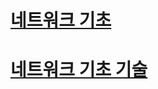 # [네트워크 기초](NetworkBasic.md)
# [네트워크 기초 기술](https://github.com/CharmStrange/Study/blob/%EC%BB%B4%ED%93%A8%ED%84%B0_%EA%B3%BC%ED%95%99/CS/Network/NetworkBasicSKills.md)
